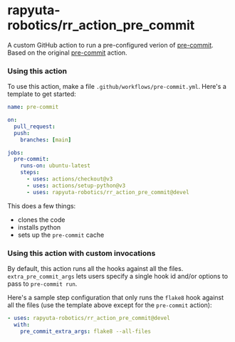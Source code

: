# rapyuta-robotics/rr_action_pre_commit

A custom GitHub action to run a pre-configured verion of
[pre-commit](https://pre-commit.com). Based on the original
[pre-commit](https://github.com/pre-commit/action) action.

### Using this action

To use this action, make a file `.github/workflows/pre-commit.yml`. Here's a
template to get started:

```yaml
name: pre-commit

on:
  pull_request:
  push:
    branches: [main]

jobs:
  pre-commit:
    runs-on: ubuntu-latest
    steps:
      - uses: actions/checkout@v3
      - uses: actions/setup-python@v3
      - uses: rapyuta-robotics/rr_action_pre_commit@devel
```

This does a few things:

- clones the code
- installs python
- sets up the `pre-commit` cache

### Using this action with custom invocations

By default, this action runs all the hooks against all the files. `extra_pre_commit_args`
lets users specify a single hook id and/or options to pass to `pre-commit run`.

Here's a sample step configuration that only runs the `flake8` hook against all
the files (use the template above except for the `pre-commit` action):

```yaml
- uses: rapyuta-robotics/rr_action_pre_commit@devel
  with:
    pre_commit_extra_args: flake8 --all-files
```
